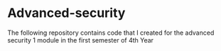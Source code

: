 # Advanced-security

The following repository contains code that I created
for the advanced security 1 module in the first semester of 4th Year
